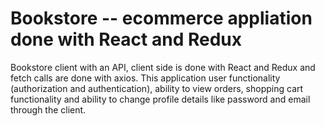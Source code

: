# Bookstore -- ecommerce appliation done with React and Redux 

Bookstore client with an API, client side is done with React and Redux and fetch calls are done with axios. This application user functionality (authorization and authentication), ability to view orders, shopping cart functionality and ability to change profile details like password and email through the client.
